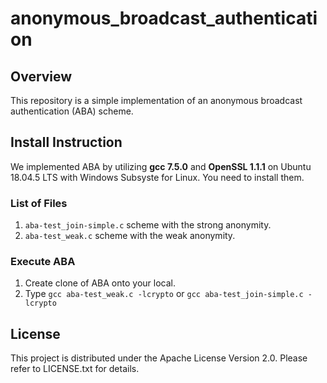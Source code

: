 # anonymous_broadcast_authentication

## Overview
This repository is a simple implementation of an anonymous broadcast authentication (ABA) scheme. 

## Install Instruction
We implemented ABA by utilizing **gcc 7.5.0** and **OpenSSL 1.1.1** on Ubuntu 18.04.5 LTS with Windows Subsyste for Linux. 
You need to install them. 

### List of Files
1. `aba-test_join-simple.c` scheme with the strong anonymity. 
2. `aba-test_weak.c` scheme with the weak anonymity. 

### Execute ABA
1. Create clone of ABA onto your local.
2. Type `gcc aba-test_weak.c -lcrypto` or `gcc aba-test_join-simple.c -lcrypto`

## License
This project is distributed under the Apache License Version 2.0. Please refer to LICENSE.txt for details.
